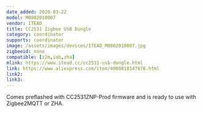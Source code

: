 ```yaml
---
date_added: 2020-03-22
model: M0802010007
vendor: ITEAD
title: CC2531 Zigbee USB Dongle
category: coordinator
supports: coordinator
image: /assets/images/devices/ITEAD_M0802010007.jpg
zigbeeid: none
compatible: [z2m,iob,zha]
mlink: https://www.itead.cc/cc2531-usb-dongle.html
link: https://www.aliexpress.com/item/4000818147676.html
link2: 
link3: 
---
```

Comes preflashed with CC2531ZNP-Prod firmware and is ready to use with Zigbee2MQTT or ZHA.
